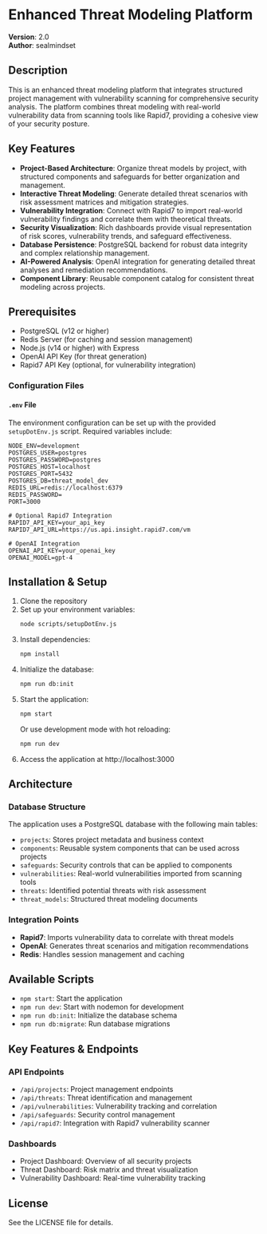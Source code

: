 # Enhanced Threat Modeling Platform

**Version**: 2.0  
**Author**: sealmindset

## Description
This is an enhanced threat modeling platform that integrates structured project management with vulnerability scanning for comprehensive security analysis. The platform combines threat modeling with real-world vulnerability data from scanning tools like Rapid7, providing a cohesive view of your security posture.

## Key Features
- **Project-Based Architecture**: Organize threat models by project, with structured components and safeguards for better organization and management.
- **Interactive Threat Modeling**: Generate detailed threat scenarios with risk assessment matrices and mitigation strategies.
- **Vulnerability Integration**: Connect with Rapid7 to import real-world vulnerability findings and correlate them with theoretical threats.
- **Security Visualization**: Rich dashboards provide visual representation of risk scores, vulnerability trends, and safeguard effectiveness.
- **Database Persistence**: PostgreSQL backend for robust data integrity and complex relationship management.
- **AI-Powered Analysis**: OpenAI integration for generating detailed threat analyses and remediation recommendations.
- **Component Library**: Reusable component catalog for consistent threat modeling across projects.

## Prerequisites

- PostgreSQL (v12 or higher)
- Redis Server (for caching and session management)
- Node.js (v14 or higher) with Express
- OpenAI API Key (for threat generation)
- Rapid7 API Key (optional, for vulnerability integration)

### Configuration Files

#### `.env` File
The environment configuration can be set up with the provided `setupDotEnv.js` script. Required variables include:

```plaintext
NODE_ENV=development
POSTGRES_USER=postgres
POSTGRES_PASSWORD=postgres
POSTGRES_HOST=localhost
POSTGRES_PORT=5432
POSTGRES_DB=threat_model_dev
REDIS_URL=redis://localhost:6379
REDIS_PASSWORD=
PORT=3000

# Optional Rapid7 Integration
RAPID7_API_KEY=your_api_key
RAPID7_API_URL=https://us.api.insight.rapid7.com/vm

# OpenAI Integration
OPENAI_API_KEY=your_openai_key
OPENAI_MODEL=gpt-4
```

## Installation & Setup

1. Clone the repository
2. Set up your environment variables:
   ```bash
   node scripts/setupDotEnv.js
   ```
3. Install dependencies:
   ```bash
   npm install
   ```
4. Initialize the database:
   ```bash
   npm run db:init
   ```
5. Start the application:
   ```bash
   npm start
   ```
   Or use development mode with hot reloading:
   ```bash
   npm run dev
   ```
6. Access the application at http://localhost:3000

## Architecture

### Database Structure
The application uses a PostgreSQL database with the following main tables:
- `projects`: Stores project metadata and business context
- `components`: Reusable system components that can be used across projects
- `safeguards`: Security controls that can be applied to components
- `vulnerabilities`: Real-world vulnerabilities imported from scanning tools
- `threats`: Identified potential threats with risk assessment
- `threat_models`: Structured threat modeling documents

### Integration Points
- **Rapid7**: Imports vulnerability data to correlate with threat models
- **OpenAI**: Generates threat scenarios and mitigation recommendations
- **Redis**: Handles session management and caching

## Available Scripts
- `npm start`: Start the application
- `npm run dev`: Start with nodemon for development
- `npm run db:init`: Initialize the database schema
- `npm run db:migrate`: Run database migrations

## Key Features & Endpoints

### API Endpoints
- `/api/projects`: Project management endpoints
- `/api/threats`: Threat identification and management
- `/api/vulnerabilities`: Vulnerability tracking and correlation
- `/api/safeguards`: Security control management
- `/api/rapid7`: Integration with Rapid7 vulnerability scanner

### Dashboards
- Project Dashboard: Overview of all security projects
- Threat Dashboard: Risk matrix and threat visualization
- Vulnerability Dashboard: Real-time vulnerability tracking

## License
See the LICENSE file for details.

